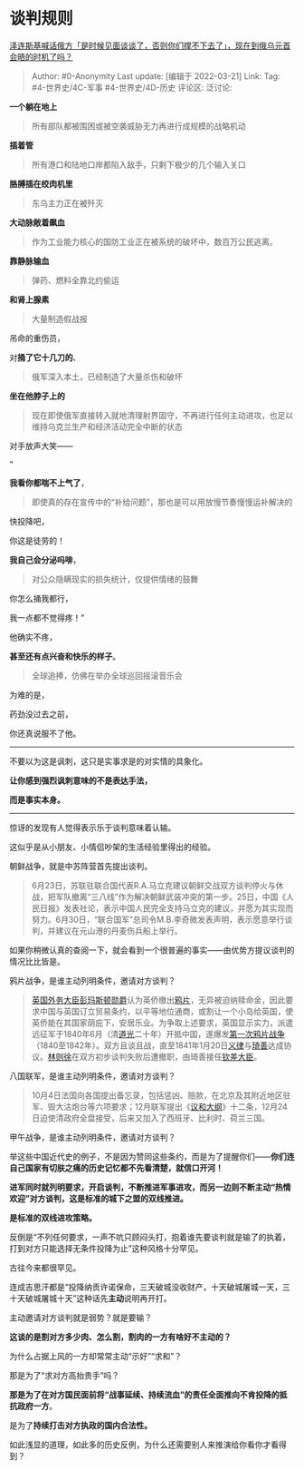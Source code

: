 # 谈判规则
[泽连斯基喊话俄方「是时候见面谈谈了，否则你们撑不下去了」，现在到俄乌元首会晤的时机了吗？](https://www.zhihu.com/question/522913500/answer/2397474475)

> Author: #0-Anonymity
> Last update: [编辑于 2022-03-21]
> Link:
> Tag: #4-世界史/4C-军事 #4-世界史/4D-历史
> 评论区:
> 泛讨论:

**一个躺在地上**

> 所有部队都被围困或被空袭威胁无力再进行成规模的战略机动

**插着管**

> 所有港口和陆地口岸都陷入敌手，只剩下极少的几个输入关口

**胳膊插在绞肉机里**

> 东乌主力正在被歼灭

**大动脉敞着飙血**

> 作为工业能力核心的国防工业正在被系统的破坏中，数百万公民逃离。

**靠静脉输血**

> 弹药、燃料全靠北约偷运

**和肾上腺素**

> 大量制造假战报

吊命的重伤员，

对**捅了它十几刀的**、

> 俄军深入本土，已经制造了大量杀伤和破坏

**坐在他脖子上的**

> 现在即使俄军直接转入就地清理射界固守，不再进行任何主动进攻，也足以维持乌克兰生产和经济活动完全中断的状态

对手放声大笑——

“

**我看你都喘不上气了**，

> 即使真的存在宣传中的“补给问题”，那也是可以用放慢节奏慢慢运补解决的

快投降吧，

你这是徒劳的！

**我自己会分泌吗啡**，

> 对公众隐瞒现实的损失统计，仅提供情绪的鼓舞

你怎么捅我都行，

我一点都不觉得疼！”

他确实不疼，

**甚至还有点兴奋和快乐的样子**。

> 全球追捧，仿佛在举办全球巡回摇滚音乐会

为难的是，

药劲没过去之前，

你还真说服不了他。

---

不要以为这是讽刺，这只是实事求是的对实情的具象化。

**让你感到强烈讽刺意味的不是表达手法，**

**而是事实本身。**

---

惊讶的发现有人觉得表示乐于谈判意味着认输。

这似乎是从小朋友、小情侣吵架的生活经验里得出的经验。

朝鲜战争，就是中苏阵营首先提出谈判。

> 6月23日，苏联驻联合国代表R.A.马立克建议朝鲜交战双方谈判停火与休战，把军队撤离“三八线”作为解决朝鲜武装冲突的第一步。25日，中国《人民日报》发表社论，表示中国人民完全支持马立克的建议，并愿为其实现而努力。6月30日，“联合国军”总司令M.B.李奇微发表声明，表示愿意举行谈判，并建议在元山港的丹麦伤兵船上举行。

如果你稍微认真的查阅一下，就会看到一个很普遍的事实——由优势方提议谈判的情况比比皆是。

鸦片战争，是谁主动列明条件，邀请对方谈判？

> [英国外务大臣](https://link.zhihu.com/?target=https%3A//zh.m.wikipedia.org/wiki/%25E5%25A4%2596%25E4%25BA%25A4%25E3%2580%2581%25E8%2581%25AF%25E9%2582%25A6%25E5%258F%258A%25E7%2599%25BC%25E5%25B1%2595%25E4%25BA%258B%25E5%258B%2599%25E5%25A4%25A7%25E8%2587%25A3)[彭玛斯顿](https://link.zhihu.com/?target=https%3A//zh.m.wikipedia.org/wiki/%25E7%25AC%25AC%25E4%25B8%2589%25E4%25BB%25A3%25E5%25B7%25B4%25E9%25BA%25A5%25E5%25B0%258A%25E5%25AD%2590%25E7%2588%25B5%25E4%25BA%25A8%25E5%2588%25A9%25C2%25B7%25E5%259D%25A6%25E6%2599%25AE%25E7%2588%25BE)[勋爵](https://link.zhihu.com/?target=https%3A//zh.m.wikipedia.org/wiki/%25E5%258B%25B3%25E7%2588%25B5)认为英侨缴出[鸦片](https://link.zhihu.com/?target=https%3A//zh.m.wikipedia.org/wiki/%25E9%25B4%2589%25E7%2589%2587)，无异被迫纳赎命金，因此要求中国与英国订立贸易条约，以平等地位通商，或割让一个小岛给英国，使英侨能在其国家荫庇下，安居乐业。为争取上述要求，英国显示实力，派遣远征军于1840年6月（清[道光](https://link.zhihu.com/?target=https%3A//zh.m.wikipedia.org/wiki/%25E9%2581%2593%25E5%2585%2589)二十年）开抵中国，遂爆发[第一次鸦片战争](https://link.zhihu.com/?target=https%3A//zh.m.wikipedia.org/wiki/%25E7%25AC%25AC%25E4%25B8%2580%25E6%25AC%25A1%25E9%25B4%2589%25E7%2589%2587%25E6%2588%25B0%25E7%2588%25AD)（1840至1842年）。双方且谈且战，直至1841年1月20日[义律](https://link.zhihu.com/?target=https%3A//zh.m.wikipedia.org/wiki/%25E7%25BE%25A9%25E5%25BE%258B)与[琦善](https://link.zhihu.com/?target=https%3A//zh.m.wikipedia.org/wiki/%25E7%2590%25A6%25E5%2596%2584)达成协议。[林则徐](https://link.zhihu.com/?target=https%3A//zh.m.wikipedia.org/wiki/%25E6%259E%2597%25E5%2589%2587%25E5%25BE%2590)在双方初步谈判失败后遭撤职，由琦善接任[钦差大臣](https://link.zhihu.com/?target=https%3A//zh.m.wikipedia.org/wiki/%25E6%25AC%25BD%25E5%25B7%25AE%25E5%25A4%25A7%25E8%2587%25A3)。

八国联军，是谁主动列明条件，邀请对方谈判？

> 10月4日法国向各国提出备忘录，包括惩凶、赔款，在北京及其附近地区驻军、毁大沽炮台等六项要求；12月联军提出《[议和大纲](https://link.zhihu.com/?target=https%3A//zh.m.wikipedia.org/w/index.php%3Ftitle%3D%25E8%25AD%25B0%25E5%2592%258C%25E5%25A4%25A7%25E7%25B6%25B1%26action%3Dedit%26redlink%3D1)》十二条，12月24日迫使清政府全盘接受，后来又加入了西班牙、比利时、荷兰三国。

甲午战争，是谁主动列明条件，邀请对方谈判？

举这些中国近代史的例子，不是因为赞同这些条约，而是为了提醒你们——**你们连自己国家有切肤之痛的历史记忆都不先看清楚，就信口开河！**

**进军同时就列明要求，开启谈判，不断推进军事进攻，而另一边则不断主动“热情欢迎”对方谈判，这是标准的城下之盟的双线推进。**

**是标准的双线进攻策略。**

反倒是“不列任何要求，一声不吭只顾闷头打，抱着谁先要谈判就是输了的执着，打到对方只能选择无条件投降为止”这种风格十分罕见。

古往今来都很罕见。

连成吉思汗都是“投降纳贡许诺保命，三天破城没收财产，十天破城屠城一天，三十天破城屠城十天”这种话先**主动**说明再开打。

主动邀请对方谈判就是弱势？就是要输？

**这谈的是割对方多少肉、怎么割，割肉的一方有啥好不主动的？**

为什么占据上风的一方却常常主动“示好”“求和”？

那是为了“求对方高抬贵手”吗？

**那是为了在对方国民面前将“战事延续、持续流血”的责任全面推向不肯投降的抵抗政府一方**。

是为了**持续打击对方执政的国内合法性。**

如此浅显的道理，如此多的历史反例，为什么还需要别人来推演给你看你才看得到？
